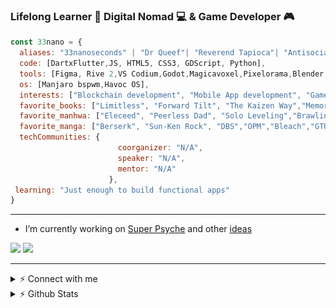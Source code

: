 ### Lifelong Learner 🧠 Digital Nomad 💻 & Game Developer 🎮
```javascript
const 33nano = {
  aliases: "33nanoseconds" | "Dr Queef"| "Reverend Tapioca"| "Antisocial Ambassador"| "Anno Denomini"| "Blasian Ninja"| "Doma Dingus"| "Yakkety Quire"| "Taradiddle Poodle"| "Jah Palaestra",
  code: [DartxFlutter,JS, HTML5, CSS3, GDScript, Python],
  tools: [Figma, Rive 2,VS Codium,Godot,Magicavoxel,Pixelorama,Blender,LMMS,Inkscape,Gimp],
  os: [Manjaro bspwm,Havoc OS],
  interests: ["Blockchain development", "Mobile App development", "Game Development"],
  favorite_books: ["Limitless", "Forward Tilt", "The Kaizen Way","Memory Rescue","Personal MBA","Goodybe Things","Rich Dad,Poor Dad"],
  favorite_manhwa: ["Eleceed", "Peerless Dad", "Solo Leveling","Brawling Go","Sweet Guy","Noblesse","Dr Frost","Love Parameter","3CM Hunter"],
  favorite_manga: ["Berserk", "Sun-Ken Rock", "DBS","OPM","Bleach","GTO","JJBA","MS100","Dr Slump","Origin","DBZ","Jagaaaaaan"],
  techCommunities: {
                        coorganizer: "N/A",
                        speaker: "N/A",
                        mentor: "N/A"
                      },
 learning: "Just enough to build functional apps"
}
```

<!--* Currently Learning
________________________________________________________________________________________________________________________________________________________________
<img src="https://img.shields.io/badge/dart-%230175C2.svg?&style=for-the-badge&logo=dart&logoColor=white"/>  <img src="https://img.shields.io/badge/flutter-%230175C2.svg?&style=for-the-badge&logo=flutter&logoColor=white"/>  <img src="https://img.shields.io/badge/go-%230175C2.svg?&style=for-the-badge&logo=go&logoColor=white"/> <img src="https://img.shields.io/badge/solidity-%230175C2.svg?&style=for-the-badge&logo=solidity&logoColor=white"/> -->
_________________________________________________________________________________________________________________________________________________________________
- I’m currently working on [Super Psyche](https://github.com/33nanoseconds/SuperIntelligence_Psyche) and other [ideas](https://sheets.arcaneoffice.com/View.aspx?info=eyJmbiI6ImwzM3QueGxzeCIsImwiOiJodHRwczovL2dhaWEuYmxvY2tzdGFjay5vcmcvaHViLzEzcTViOTJUekN1cnFLdWJ5OTI5eVNWR2NkZnJNOUNOTkQvNjczYjcwODAwZTFlODYxNjBhOGIyMWIyYjljMGI3NGRlNDMxZTZhMDhkNjhjZDAzNjU5NDhkNmRjMjIwMjA0OSIsInBrIjoiN2U5MDAyNzZlOTdjNGQ1MDBiMzE3YTU1M2M3MzY2ZWM2N2RmM2ZmNzUyM2Y0NTI2NTRiYTk3MmE5ODZiMGY0YSIsIml2IjoiNjhmNjhlMjFjZjRkYWJjZTM2YjhiMGRkYWFkOWM3YTEifQ==) 

<img src="https://github.com/33nanoseconds/Super_Psyche/blob/master/Images/1595285323180.png" width=300 > <img src="https://github.com/33nanoseconds/Super_Psyche/blob/master/Images/2.png" width=300 >
________________________________________________________________________________________________________________________________________________________________
<!-- - 👯 I’m looking to collaborate on Flutter Apps Or [Soundtrap](https://www.soundtrap.com/33nanoseconds)
- 💬 Ask me about Neurolinguistic Programming -->

<!-- Feel free to Connect with me or Explore -->
<details>
<summary>⚡️ Connect with me</summary>
  
[![Linkedin Badge](https://img.shields.io/badge/-33nano-yellow?style=flat-square&logo=Linkedin&logoColor=blue&link=https://www.linkedin.com/in/33nano/)](https://www.linkedin.com/in/33nano/)  [![Medium Badge](https://img.shields.io/badge/-@33n-gray?style=flat-square&labelColor=000000&logo=Medium&link=https://medium.com/@33n/global-facts-v3-0-40610340356)](https://medium.com/@33n/global-facts-v3-0-40610340356)  [![Gmail Badge](https://img.shields.io/badge/-33nano@pm.me-blue?style=flat-square&logo=Gmail&logoColor=orange&link=mailto:33nano@pm.me)](mailto:33nano@pm.me)  [![Dribbble Badge](https://img.shields.io/badge/-33nano-purple?style=flat-square&logo=dribbble&logoColor=white&link=https://www.dribbble.com/33nano)](https://www.dribbble.com/33nano) [![Twitter Badge](https://img.shields.io/badge/-Anno_denomini-pink?style=flat-square&logo=twitter&logoColor=red&link=https://www.twitter.com/Anno_denomini)](https://www.twitter.com/Anno_denomini) [![Soundcloud Badge](https://img.shields.io/badge/-33nano-orange?style=flat-square&logo=soundcloud&logoColor=white&link=https://ujomusic.com/portal/musicgroup/849)](https://ujomusic.com/portal/musicgroup/849) [![Reddit Badge](https://img.shields.io/badge/-33nano-orange?style=flat-square&logo=reddit&logoColor=white&link=https://reddit.com/user/33nano)](https://reddit.com/user/33nano)  [![StackOverflow Badge](https://img.shields.io/badge/-33nano-orange?style=flat-square&logo=stackoverflow&logoColor=white&link=https://stackoverflow.com/users/story/13772339)](https://stackoverflow.com/users/story/13772339) [![Disqus Badge](https://img.shields.io/badge/-33nano-blue?style=flat-square&logo=disqus&logoColor=white&link=https://disqus.com/by/33nano/)](https://disqus.com/by/33nano/)  [![Dev Badge](https://img.shields.io/badge/-33nano-black?style=flat-square&logo=dev.to&logoColor=white&link=https://dev.to/33nano/billionar-dollar-app-ideas-5d6g)](https://dev.to/33nano/billionar-dollar-app-ideas-5d6g)  [![Artstation Badge](https://img.shields.io/badge/-tikiti_maji-black?style=flat-square&logo=artstation&logoColor=white&link=https://www.artstation.com/tikiti_maji)](https://www.artstation.com/tikiti_maji)
[![Atom Badge](https://img.shields.io/badge/-33nano-black?style=flat-square&logo=atom&logoColor=white&link=https://drive.google.com/drive/folders/1MFLoyW43VdA5XSIObUJNACc5XJ246CIO?usp=sharing)](https://drive.google.com/drive/folders/1MFLoyW43VdA5XSIObUJNACc5XJ246CIO?usp=sharing)  [![Gumroad Badge](https://img.shields.io/badge/-33nano-red?style=flat-square&logo=gumroad&logoColor=white&link=)](https://gumroad.com/33nano)  [![Goodreads Badge](https://img.shields.io/badge/-33nano-red?style=flat-square&logo=goodreads&logoColor=white&link=https://kitsu.io/users/33nano/library?media=manga)](https://kitsu.io/users/33nano/library?media=manga)  [![Tapas Badge](https://img.shields.io/badge/-33nano-blue?style=flat-square&logo=tapas&logoColor=white&link=https://calendar.zoho.com/embed/9b0258233fc25be671fbbf01550932c23e6718f5fecf32d9af8e1ba5f6151562693b4d97c774b001ca56d80b468cdf5f)](https://calendar.zoho.com/embed/9b0258233fc25be671fbbf01550932c23e6718f5fecf32d9af8e1ba5f6151562693b4d97c774b001ca56d80b468cdf5f) [![NFC Badge](https://img.shields.io/badge/-33nano-blue?style=flat-square&logo=nfc&logoColor=white&link=https://teamup.com/kspgus2fjksb24jqku)](https://teamup.com/kspgus2fjksb24jqku)

</details>
<!-- - 😄 My Favorite Tools: ![Figma](https://img.shields.io/badge/-Figma-black?style=flat-square&logo=figma) ![Firefox](https://img.shields.io/badge/-Firefox-black?style=flat-square&logo=firefox)
- ⚡ Fun fact: I love spreadsheets and calendars (i believe they are divine tools for managing life & data). 
- If you can read [this](https://sheets.arcaneoffice.com/View.aspx?info=eyJmbiI6IkRhdGEgQ29uc3VtcHRpb24ueGxzeCIsImwiOiJodHRwczovL2dhaWEuYmxvY2tzdGFjay5vcmcvaHViLzEzcTViOTJUekN1cnFLdWJ5OTI5eVNWR2NkZnJNOUNOTkQvODA4ZTgxODBjYzc3YjhjN2JhZDNlMTc5MzRiZTFlZmFhYTNiMTQ5ODhiNjY2MzczZWMxZWZjZGM3MjI2NjZmZCIsInBrIjoiM2UyNTQ4ZWQ2YmIzNTZjMGQ3ZGY3MGM4ZDk3OTA5NjQ4MjY0MDdjOGNlNjY1YmFiZDk2MjA0ZmViNzdmMjI1ZiIsIml2IjoiMzRiMzZlNmY3MzAxODM2OTNiMTk0ZjVmOTUwODk3NzkifQ==), you are a genius. -->
<details>
<summary>⚡️ Github Stats</summary>

![33nano github stats](https://github-readme-stats.vercel.app/api?username=33nano&count_private=true&show_icons=true&theme=radical&include_all_commits=true)<img align='right' src='https://github.com/Rishit-dagli/Rishit-dagli/blob/master/images/octocat-anime.gif' width='200"'>  

<!-- [![Top Langs](https://github-readme-stats.vercel.app/api/top-langs/?username=33nanoseconds&layout=compact)](https://github.com/anuraghazra/github-readme-stats)
--> <!-- Add this later--> 

 ![Top Langs](https://github-readme-stats.vercel.app/api/top-langs/?username=33nano&theme=radical)<img src="https://github.com/SatYu26/SatYu26/blob/master/Assets/dinotocat.png" alt="dinotocat" style="float: left; margin-right: 10px;" width="300px" />
 
  ![visitors](https://visitor-badge.laobi.icu/badge?page_id=33nano.33nano) [![Repos Badge](https://badges.pufler.dev/repos/33nano)](https://badges.pufler.dev)  [![Years Badge](https://badges.pufler.dev/years/33nano)](https://badges.pufler.dev)  
 
 </details>
 <!-- The icons are from here https://simpleicons.org If it doesnt exist here, dont use it. Its too much work to fetch icons from other sites 
And dont forget. Its all thanks to shield.io - use it for other stuff. Continue the format from here.
This is my reference https://github.com/abhisheknaiidu/awesome-github-profile-readme
-->
 <!--
https://www.pinterest.com/tikiti_maji/ (logo exists, but add later)
https://www.behance.net/drqueef (logo exists, but add later)
https://unsplash.com/@33nano (logo exists, but add later)
https://ko-fi.com/33nano (logo exists, later)
https://spectrum.chat/users/33nano?tab=posts (logo exists, add later)
https://www.youtube.com/channel/UCOdjC-y5VobaBlYN53V_M6w (logo exists, add later)
https://33nano.itch.io/ (itch io exists)
Telegram, LBRY, Discord
![LMMS Badge](https://img.shields.io/badge/-33nano-red?style=flat-square&logo=lmms&logoColor=white&link=https://lmms.io/lsp/?action=browse&user=33nanoseconds)](https://lmms.io/lsp/?action=browse&user=33nanoseconds) Straught up failed

https://sourcerer.io/33nano

Calendar 1: https://teamup.com/kspgus2fjksb24jqku
Calendar 2: https://calendar.zoho.com/embed/9b0258233fc25be671fbbf01550932c23e6718f5fecf32d9af8e1ba5f6151562693b4d97c774b001ca56d80b468cdf5f
Calendar 3: https://calendar.google.com/calendar/u/0?cid=cHRuMTA2MDZAZ21haWwuY29t
Should i feel the need to https://resume.io/r/d42BIViVi (Incomplete)

Difference section https://www.paypal.me/ptn10606 
ETH: 0x8aa243EcCb8a4cf7E4C8E54B83989C873a36626d
DAI: 0xb9337c00F7f1E74C068a885446b7C2848916A154
BTC: 1PPAY1XWNEWiqa97U3yEDqX1Qrvh2k9PJG

[![DepShield Badge](https://depshield.sonatype.org/badges/owner/repository/depshield.svg)](https://depshield.github.io)
Used for checking vulnerabilities in your code
[![freeCodeCamp Badge](https://img.shields.io/badge/-Kinky_Therapist-black?style=flat-square&logo=freecodecamp&logoColor=white&link=https://freecodecamp.org/kinky_therapist)](https://freecodecamp.org/kinky_therapist)

https://steemit.com/@drqueef (logo exists) 

Include favorite open source projects/ favorite tools (you decide)
ublock origin (logo exists). tachiyomi, magisk (logo exists), metamask, atom (logo exists), ipfs (logo exists)

-->
